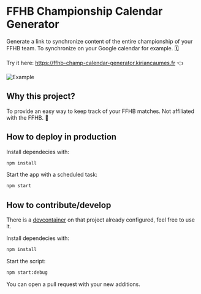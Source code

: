 # FFHB Championship Calendar Generator

Generate a link to synchronize content of the entire championship of your FFHB team. To synchronize on your Google calendar for example. 🗓️

Try it here: <https://ffhb-champ-calendar-generator.kiriancaumes.fr> 👈

![Example](https://user-images.githubusercontent.com/24525092/220756038-ac93f87e-ad2f-42c9-bceb-31e65bcfcaa7.png)

## Why this project?

To provide an easy way to keep track of your FFHB matches. Not affiliated with the FFHB. 🤾

## How to deploy in production

Install dependecies with:

```sh
npm install
```

Start the app with a scheduled task:

```sh
npm start
```

## How to contribute/develop

There is a [devcontainer](https://code.visualstudio.com/docs/devcontainers/containers) on that project already configured, feel free to use it.

Install dependecies with:

```sh
npm install
```

Start the script:

```sh
npm start:debug
```

You can open a pull request with your new additions.
